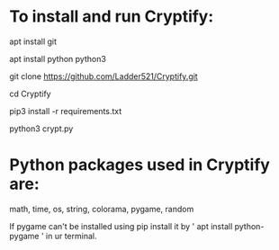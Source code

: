 # To install and run Cryptify:

apt install git 

apt install python python3

git clone https://github.com/Ladder521/Cryptify.git

cd Cryptify

pip3 install -r requirements.txt

python3 crypt.py

# Python packages used in Cryptify are:

math, time, os, string, colorama, pygame, random

If pygame can't be installed using pip install it by ' apt install python-pygame ' in ur terminal.
